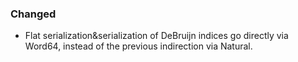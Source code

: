### Changed

- Flat serialization&serialization of DeBruijn indices go directly via Word64,
instead of the previous indirection via Natural.

